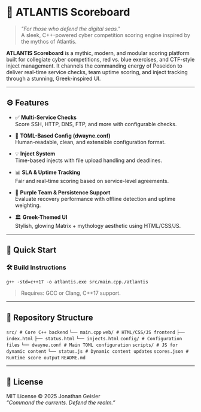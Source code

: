 # 🌊 ATLANTIS Scoreboard

> *"For those who defend the digital seas."*  
> A sleek, C++-powered cyber competition scoring engine inspired by the mythos of Atlantis.

**ATLANTIS Scoreboard** is a mythic, modern, and modular scoring platform built for collegiate cyber competitions, red vs. blue exercises, and CTF-style inject management. It channels the commanding energy of Poseidon to deliver real-time service checks, team uptime scoring, and inject tracking through a stunning, Greek-inspired UI.

* * *

## ⚙️ Features

- ✅ **Multi-Service Checks**  
    Score SSH, HTTP, DNS, FTP, and more with configurable checks.
    
- 🧭 **TOML-Based Config (dwayne.conf)**  
    Human-readable, clean, and extensible configuration format.
    
- 💡 **Inject System**  
    Time-based injects with file upload handling and deadlines.
    
- 📊 **SLA & Uptime Tracking**  
    Fair and real-time scoring based on service-level agreements.
    
- 🧠 **Purple Team & Persistence Support**  
    Evaluate recovery performance with offline detection and uptime weighting.
    
- 🏛️ **Greek-Themed UI**  
    Stylish, glowing Matrix + mythology aesthetic using HTML/CSS/JS.
    

* * *

## 🚀 Quick Start

### 🛠️ Build Instructions

`g++ -std=c++17 -o atlantis.exe src/main.cpp./atlantis`

> Requires: GCC or Clang, C++17 support.

* * *

## 📁 Repository Structure

`src/ # Core C++ backend`
`└── main.cpp`
`web/ # HTML/CSS/JS frontend`
`├── index.html`
`├── status.html`
`└── injects.html`
`config/ # Configuration files`
`└── dwayne.conf # Main TOML configuration`
`scripts/ # JS for dynamic content`
`└── status.js # Dynamic content updates`
`scores.json # Runtime score output`
`README.md`


* * *

## 📜 License

MIT License © 2025 Jonathan Geisler  
*“Command the currents. Defend the realm.”*